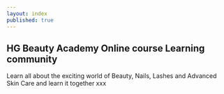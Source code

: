 ```yaml
---
layout: index
published: true
---
```


## HG Beauty Academy Online course Learning community

Learn all about the exciting world of Beauty, Nails, Lashes and Advanced Skin Care and learn it together xxx


